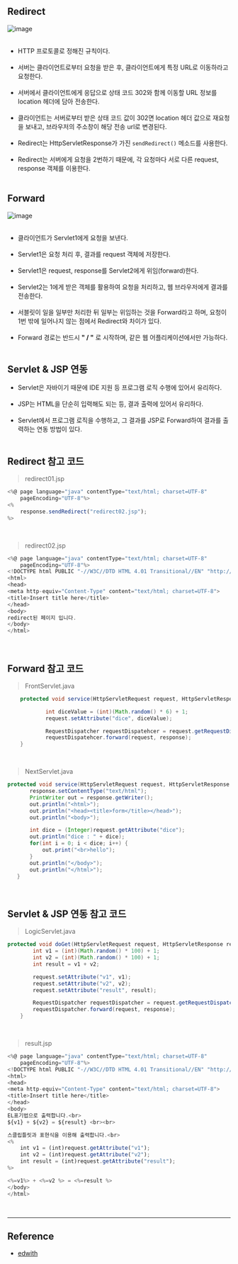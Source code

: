 Redirect
--------

![image](https://user-images.githubusercontent.com/56240505/69779270-c39bab80-11ea-11ea-8f71-abb70936bd79.png)<br><br>

-	HTTP 프로토콜로 정해진 규칙이다.<br><br>
-	서버는 클라이언트로부터 요청을 받은 후, 클라이언트에게 특정 URL로 이동하라고 요청한다.<br><br>
-	서버에서 클라이언트에게 응답으로 상태 코드 302와 함께 이동할 URL 정보를 location 헤더에 담아 전송한다.<br><br>
-	클라이언트는 서버로부터 받은 상태 코드 값이 302면 location 헤더 값으로 재요청을 보내고, 브라우저의 주소창이 해당 전송 url로 변경된다.<br><br>
-	Redirect는 HttpServletResponse가 가진 `sendRedirect()` 메소드를 사용한다.<br><br>
-	Redirect는 서버에게 요청을 2번하기 때문에, 각 요청마다 서로 다른 request, response 객체를 이용한다.<br><br>

Forward
-------

![image](https://user-images.githubusercontent.com/56240505/69779332-ffcf0c00-11ea-11ea-802f-6270b399c912.png)<br><br>

-	클라이언트가 Servlet1에게 요청을 보낸다.<br><br>
-	Servlet1은 요청 처리 후, 결과를 request 객체에 저장한다.<br><br>
-	Servlet1은 request, response를 Servlet2에게 위임(forward)한다.<br><br>
-	Servlet2는 1에게 받은 객체를 활용하여 요청을 처리하고, 웹 브라우저에게 결과를 전송한다.<br><br>
-	서블릿이 일을 일부만 처리한 뒤 일부는 위임하는 것을 Forward라고 하며, 요청이 1번 밖에 일어나지 않는 점에서 Redirect와 차이가 있다.<br><br>
-	Forward 경로는 반드시 **" / "** 로 시작하며, 같은 웹 어플리케이션에서만 가능하다.<br><br>

Servlet & JSP 연동
------------------

-	Servlet은 자바이기 때문에 IDE 지원 등 프로그램 로직 수행에 있어서 유리하다.<br><br>
-	JSP는 HTML을 단순히 입력해도 되는 등, 결과 출력에 있어서 유리하다.<br><br>
-	Servlet에서 프로그램 로직을 수행하고, 그 결과를 JSP로 Forward하여 결과를 출력하는 연동 방법이 있다.<br><br>

Redirect 참고 코드
------------------

> redirect01.jsp<br>

```javascript
<%@ page language="java" contentType="text/html; charset=UTF-8"
    pageEncoding="UTF-8"%>
<%
    response.sendRedirect("redirect02.jsp");
%>    
```

<br>

> redirect02.jsp<br>

```javascript
<%@ page language="java" contentType="text/html; charset=UTF-8"
    pageEncoding="UTF-8"%>
<!DOCTYPE html PUBLIC "-//W3C//DTD HTML 4.01 Transitional//EN" "http://www.w3.org/TR/html4/loose.dtd">
<html>
<head>
<meta http-equiv="Content-Type" content="text/html; charset=UTF-8">
<title>Insert title here</title>
</head>
<body>
redirect된 페이지 입니다.
</body>
</html>
```

<br>

Forward 참고 코드
-----------------

> FrontServlet.java<br>

```java
    protected void service(HttpServletRequest request, HttpServletResponse response) throws ServletException, IOException {

            int diceValue = (int)(Math.random() * 6) + 1;
            request.setAttribute("dice", diceValue);

            RequestDispatcher requestDispatehcer = request.getRequestDispatcher("/next");
            requestDispatehcer.forward(request, response);
    }
```

<br>

> NextServlet.java<br>

```java
protected void service(HttpServletRequest request, HttpServletResponse response) throws ServletException, IOException {
       response.setContentType("text/html");
       PrintWriter out = response.getWriter();
       out.println("<html>");
       out.println("<head><title>form</title></head>");
       out.println("<body>");

       int dice = (Integer)request.getAttribute("dice");
       out.println("dice : " + dice);
       for(int i = 0; i < dice; i++) {
           out.print("<br>hello");
       }
       out.println("</body>");
       out.println("</html>");
   }
```

<br>

Servlet & JSP 연동 참고 코드
----------------------------

> LogicServlet.java<br>

```java
protected void doGet(HttpServletRequest request, HttpServletResponse response) throws ServletException, IOException {
        int v1 = (int)(Math.random() * 100) + 1;
        int v2 = (int)(Math.random() * 100) + 1;
        int result = v1 + v2;

        request.setAttribute("v1", v1);
        request.setAttribute("v2", v2);
        request.setAttribute("result", result);

        RequestDispatcher requestDispatcher = request.getRequestDispatcher("/result.jsp");
        requestDispatcher.forward(request, response);
    }
```

<br>

> result.jsp<br>

```javascript
<%@ page language="java" contentType="text/html; charset=UTF-8"
    pageEncoding="UTF-8"%>
<!DOCTYPE html PUBLIC "-//W3C//DTD HTML 4.01 Transitional//EN" "http://www.w3.org/TR/html4/loose.dtd">
<html>
<head>
<meta http-equiv="Content-Type" content="text/html; charset=UTF-8">
<title>Insert title here</title>
</head>
<body>
EL표기법으로 출력합니다.<br>
${v1} + ${v2} = ${result} <br><br>

스클립틀릿과 표현식을 이용해 출력합니다.<br>
<%
    int v1 = (int)request.getAttribute("v1");
    int v2 = (int)request.getAttribute("v2");
    int result = (int)request.getAttribute("result");
%>

<%=v1%> + <%=v2 %> = <%=result %>
</body>
</html>
```

<br>

---

Reference
---------

-	[edwith](https://www.edwith.org/boostcourse-web/lecture/16706/)
